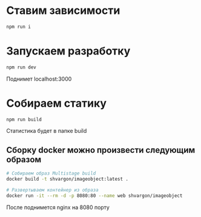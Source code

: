 # Ставим зависимости
```bash
npm run i
```

# Запускаем разработку
```bash
npm run dev
```

Поднимет localhost:3000

# Собираем статику

```bash
npm run build
```

Статистика будет в папке build

## Сборку docker можно произвести следующим образом
```bash
# Собираем образ Multistage build
docker build -t shvargon/imageobject:latest .

# Развертываем контейнер из образа
docker run -it --rm -d -p 8080:80 --name web shvargon/imageobject
```

После поднимется nginx на 8080 порту